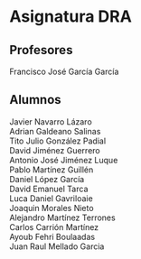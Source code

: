 # Asignatura DRA

## Profesores

Francisco José García García

## Alumnos
Javier Navarro Lázaro\
Adrian Galdeano Salinas\
Tito Julio González Padial\
David Jiménez Guerrero\
Antonio José Jiménez Luque\
Pablo Martínez Guillén\
Daniel López García\
David Emanuel Tarca\
Luca Daniel Gavriloaie\
Joaquin Morales Nieto\
Alejandro Martínez Terrones\
Carlos Carrión Martínez\
Ayoub Fehri Boulaadas\
Juan Raul Mellado Garcia

